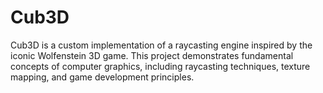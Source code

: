 # Cub3D
Cub3D is a custom implementation of a raycasting engine inspired by the iconic Wolfenstein 3D game. This project demonstrates fundamental concepts of computer graphics, including raycasting techniques, texture mapping, and game development principles.

